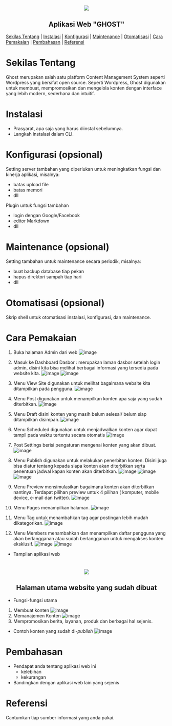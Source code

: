 <h1 align="center"><img src="https://i.pinimg.com/564x/e9/9e/d1/e99ed1d4a8bd897c2774a8756faced11.jpg"></h1>
<h2 align="center">Aplikasi Web "GHOST"</h2>

[Sekilas Tentang](#sekilas-tentang) | [Instalasi](#instalasi) | [Konfigurasi](#konfigurasi) | [Maintenance](#maintenance) | [Otomatisasi](#otomatisasi) | [Cara Pemakaian](#cara-pemakaian) | [Pembahasan](#pembahasan) | [Referensi](#referensi)

# Sekilas Tentang

Ghost merupakan salah satu platform Content Management System seperti Wordpress yang bersifat open source. Seperti Wordpress, Ghost digunakan untuk membuat, mempromosikan dan mengelola konten dengan interface yang lebih modern, sederhana dan intuitif.


# Instalasi

- Prasyarat, apa saja yang harus diinstal sebelumnya.
- Langkah instalasi dalam CLI.


# Konfigurasi (opsional)

Setting server tambahan yang diperlukan untuk meningkatkan fungsi dan kinerja aplikasi, misalnya:
- batas upload file
- batas memori
- dll

Plugin untuk fungsi tambahan
- login dengan Google/Facebook
- editor Markdown
- dll


#  Maintenance (opsional)

Setting tambahan untuk maintenance secara periodik, misalnya:
- buat backup database tiap pekan
- hapus direktori sampah tiap hari
- dll


# Otomatisasi (opsional)

Skrip shell untuk otomatisasi instalasi, konfigurasi, dan maintenance.


# Cara Pemakaian

1.	Buka halaman Admin dari web
![image](https://user-images.githubusercontent.com/86305950/196965927-6f3627d3-220c-4855-8451-1c6b867b8d5f.png)
 
2.	Masuk ke Dashboard
Dasbor : merupakan laman dasbor setelah login admin, disini kita bisa melihat berbagai informasi yang tersedia pada website kita.
 ![image](https://user-images.githubusercontent.com/86305950/196965972-0cb685a7-cd2d-489d-b24e-053d6ede556d.png)
 ![image](https://user-images.githubusercontent.com/86305950/196967846-da868a80-e1d6-4fa7-b1f6-fb36eb642596.png)
  
3.	Menu View Site 
digunakan untuk melihat bagaimana website kita ditampilkan pada  pengguna.
 ![image](https://user-images.githubusercontent.com/86305950/196967875-ce01a134-0036-428b-9a44-07f431105288.png)

4.	Menu Post
digunakan untuk menampilkan konten apa saja yang sudah diterbitkan.
 ![image](https://user-images.githubusercontent.com/86305950/196967884-355a1094-0b9c-4067-85b3-831048682f31.png)

5.	Menu Draft
disini konten yang masih belum selesai/ belum siap ditampilkan disimpan.
 ![image](https://user-images.githubusercontent.com/86305950/196967896-d87d4342-4e34-462a-9c0f-783ecd317d55.png)

6.	Menu Scheduled
digunakan untuk menjadwalkan konten agar dapat tampil pada waktu tertentu secara otomatis
![image](https://user-images.githubusercontent.com/86305950/196967915-d3880c0b-accc-497c-8fae-0c62feb1df75.png)





7.	Post Settings 
berisi pengaturan mengenai konten yang akan dibuat.
![image](https://user-images.githubusercontent.com/86305950/196967938-cfd0fa4d-f663-47fe-8697-d04e49cc905e.png)

8.	Menu Publish
digunakan untuk melakukan penerbitan konten. Disini juga bisa diatur tentang kepada siapa konten akan diterbitkan serta penentuan jadwal kapan konten akan diterbitkan.
![image](https://user-images.githubusercontent.com/86305950/196967962-7fece3eb-5e79-4c8c-b094-d6991ef990f7.png)
![image](https://user-images.githubusercontent.com/86305950/196967989-ca6be152-c232-4400-86f1-e0330c6ff97b.png)
![image](https://user-images.githubusercontent.com/86305950/196967998-66966903-94b9-4680-9e8f-207d079374f0.png)

9.	 Menu Preview
mensimulasikan bagaimana konten akan diterbitkan nantinya. Terdapat pilihan preview untuk 4 pilihan ( komputer, mobile device, e-mail dan twitter).
 ![image](https://user-images.githubusercontent.com/86305950/196968019-aeb11088-f889-4585-a277-ecc0780ae3e9.png)

10.	Menu Pages
menampilkan halaman.
 ![image](https://user-images.githubusercontent.com/86305950/196968113-8aa52dcc-a633-4446-b09c-a659f88efe7a.png)

11.	Menu Tag 
untuk menambahkan tag agar postingan lebih mudah dikategorikan.
 ![image](https://user-images.githubusercontent.com/86305950/196968135-5c0f96f6-1867-43ee-814e-5c0f1fc0f82f.png)

12.	 Menu Members
menambahkan dan menampilkan daftar pengguna yang akan berlangganan atau sudah berlangganan untuk mengakses konten eksklusif.
![image](https://user-images.githubusercontent.com/86305950/196968161-6f80e221-3e3a-4513-a176-14af37676e69.png)
![image](https://user-images.githubusercontent.com/86305950/196968179-9abc56a9-a869-4931-9b26-eea660406cb9.png)


- Tampilan aplikasi web
<h1 align="center"><img src="https://user-images.githubusercontent.com/86305950/196953394-700c688b-5e91-4e7a-9aa5-c8ed6461af29.png"></h1>
<h2 align="center">Halaman utama website yang sudah dibuat</h2>

- Fungsi-fungsi utama
1. Membuat konten
![image](https://user-images.githubusercontent.com/86305950/196956752-fa07315a-70b6-4fb7-be08-a736c41d95c1.png)
2. Memanajemen Konten
![image](https://user-images.githubusercontent.com/86305950/196956938-3fc11ca4-8c80-4bbe-84ca-d018c385de2b.png)
3. Mempromosikan berita, layanan, produk dan berbagai hal sejenis.
- Contoh konten yang sudah di-_publish_
![image](https://user-images.githubusercontent.com/86305950/196955987-d9314a36-c8e6-46df-b42f-68bafedc0e61.png)


# Pembahasan

- Pendapat anda tentang aplikasi web ini
    - kelebihan
    - kekurangan
- Bandingkan dengan aplikasi web lain yang sejenis


# Referensi

Cantumkan tiap sumber informasi yang anda pakai.
